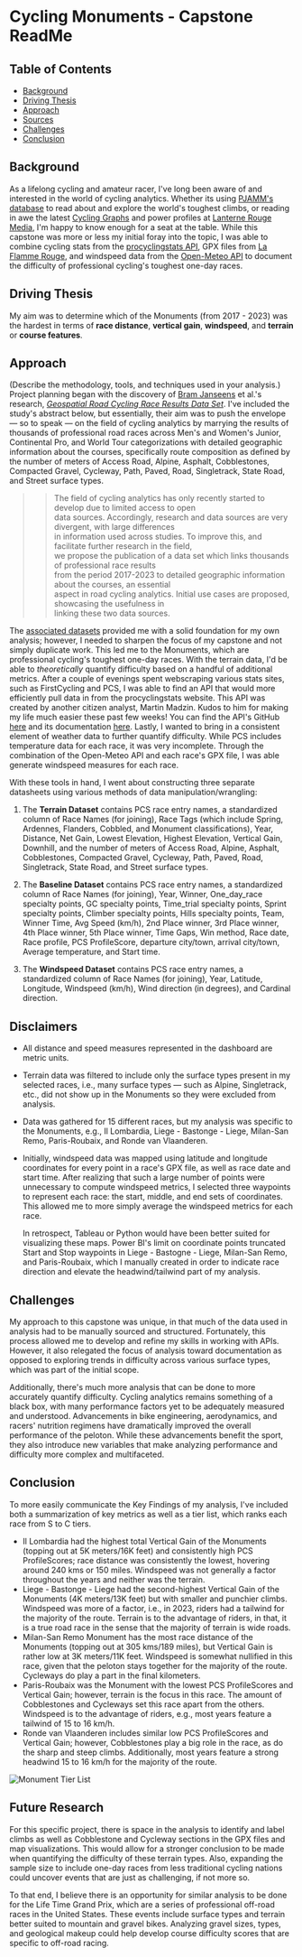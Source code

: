 # Cycling Monuments - Capstone ReadMe

## Table of Contents
- [Background](#background)
- [Driving Thesis](#driving-thesis)
- [Approach](#approach)
- [Sources](#sources)
- [Challenges](#challenges)
- [Conclusion](#conclusion)

## Background
As a lifelong cycling and amateur racer, I've long been aware of and interested in the world of cycling analytics. Whether its using [PJAMM's database](https://pjammcycling.com/) to read about and explore the world's toughest climbs, or reading in awe the latest [Cycling Graphs](https://x.com/cyclinggraphs?lang=en) and power profiles at [Lanterne Rouge Media](https://lanternerouge.com/), I'm happy to know enough for a seat at the table. While this capstone was more or less my initial foray into the topic, I was able to combine cycling stats from the [procyclingstats API](https://procyclingstats.readthedocs.io/en/latest/), GPX files from [La Flamme Rouge](https://www.la-flamme-rouge.eu/), and windspeed data from the [Open-Meteo API](https://open-meteo.com/) to document the difficulty of professional cycling's toughest one-day races.  

## Driving Thesis
My aim was to determine which of the Monuments (from 2017 - 2023) was the hardest in terms of **race distance**, **vertical gain**, **windspeed**, and **terrain** or **course features**.

## Approach
(Describe the methodology, tools, and techniques used in your analysis.)
Project planning began with the discovery of [Bram Janseens](#) et al.'s research, *[Geospatial Road Cycling Race Results Data Set](https://arxiv.org/pdf/2410.09055)*. I've included the study's abstract below, but essentially, their aim was to push the envelope — so to speak — on the field of cycling analytics by marrying the results of thousands of professional road races across Men's and Women's Junior, Continental Pro, and World Tour categorizations with detailed geographic information about the courses, specifically route composition as defined by the number of meters of Access Road, Alpine, Asphalt, Cobblestones, Compacted Gravel, Cycleway, Path, Paved, Road, Singletrack, State Road, and Street surface types. 

>> The field of cycling analytics has only recently started to develop due to limited access to open  
>> data sources. Accordingly, research and data sources are very divergent, with large differences  
>> in information used across studies. To improve this, and facilitate further research in the field,  
>> we propose the publication of a data set which links thousands of professional race results  
>> from the period 2017-2023 to detailed geographic information about the courses, an essential  
>> aspect in road cycling analytics. Initial use cases are proposed, showcasing the usefulness in  
>> linking these two data sources.

The [associated datasets](https://figshare.com/articles/dataset/Cycling_Analytics_Data_Sets/24566542) provided me with a solid foundation for my own analysis; however, I needed to sharpen the focus of my capstone and not simply duplicate work. This led me to the Monuments, which are professional cycling's toughest one-day races. With the terrain data, I'd be able to *theoretically* quantify difficulty based on a handful of additional metrics. After a couple of evenings spent webscraping various stats sites, such as FirstCycling and PCS, I was able to find an API that would more efficiently pull data in from the procyclingstats website. This API was created by another citizen analyst, Martin Madzin. Kudos to him for making my life much easier these past few weeks! You can find the API's GitHub [here](https://github.com/themm1/procyclingstats) and its documentation [here](https://procyclingstats.readthedocs.io/en/latest/). Lastly, I wanted to bring in a consistent element of weather data to further quantify difficulty. While PCS includes temperature data for each race, it was very incomplete. Through the combination of the Open-Meteo API and each race's GPX file, I was able generate windspeed measures for each race. 

With these tools in hand, I went about constructing three separate datasheets using various methods of data manipulation/wrangling:
1. The **Terrain Dataset** contains PCS race entry names, a standardized column of Race Names (for joining), Race Tags (which include Spring, Ardennes, Flanders, Cobbled, and Monument classifications), Year, Distance, Net Gain, Lowest Elevation, Highest Elevation, Vertical Gain, Downhill, and the number of meters of Access Road, Alpine, Asphalt, Cobblestones, Compacted Gravel, Cycleway, Path, Paved, Road, Singletrack, State Road, and Street surface types. 

2. The **Baseline Dataset** contains PCS race entry names, a standardized column of Race Names (for joining), Year, Winner, One_day_race specialty points, GC specialty points, Time_trial specialty points, Sprint specialty points, Climber specialty points, Hills specialty points, Team, Winner Time, Avg Speed (km/h), 2nd Place winner, 3rd Place winner, 4th Place winner, 5th Place winner, Time Gaps, Win method, Race date, Race profile, PCS ProfileScore, departure city/town, arrival city/town, Average temperature, and Start time.

3. The **Windspeed Dataset** contains PCS race entry names, a standardized column of Race Names (for joining), Year, Latitude, Longitude, Windspeed (km/h), Wind direction (in degrees), and Cardinal direction. 

## Disclaimers
+ All distance and speed measures represented in the dashboard are metric units.
+ Terrain data was filtered to include only the surface types present in my selected races, i.e., many surface types — such as Alpine, Singletrack, etc., did not show up in the Monuments so they were excluded from analysis.
+ Data was gathered for 15 different races, but my analysis was specific to the Monuments, e.g., Il Lombardia, Liege - Bastonge - Liege, Milan-San Remo, Paris-Roubaix, and Ronde van Vlaanderen.
+ Initially, windspeed data was mapped using latitude and longitude coordinates for every point in a race's GPX file, as well as race date and start time. After realizing that such a large number of points were unnecessary to compute windspeed metrics, I selected three waypoints to represent each race: the start, middle, and end sets of coordinates. This allowed me to more simply average the windspeed metrics for each race. 

  In retrospect, Tableau or Python would have been better suited for visualizing these maps. Power BI's limit on coordinate points truncated Start and Stop waypoints in Liege - Bastogne - Liege, Milan-San Remo,      and Paris-Roubaix, which I manually created in order to indicate race direction and elevate the headwind/tailwind part of my analysis.

## Challenges
My approach to this capstone was unique, in that much of the data used in analysis had to be manually sourced and structured. Fortunately, this process allowed me to develop and refine my skills in working with APIs. However, it also relegated the focus of analysis toward documentation as opposed to exploring trends in difficulty across various surface types, which was part of the initial scope. 

Additionally, there's much more analysis that can be done to more accurately quantify difficulty. Cycling analytics remains something of a black box, with many performance factors yet to be adequately measured and understood. Advancements in bike engineering, aerodynamics, and racers' nutrition regimens have dramatically improved the overall performance of the peloton. While these advancements benefit the sport, they also introduce new variables that make analyzing performance and difficulty more complex and multifaceted.

## Conclusion
To more easily communicate the Key Findings of my analysis, I've included both a summarization of key metrics as well as a tier list, which ranks each race from S to C tiers. 

+ Il Lombardia had the highest total Vertical Gain of the Monuments (topping out at 5K meters/16K feet) and consistently high PCS ProfileScores; race distance was consistently the lowest, hovering around 240 kms or 150 miles. Windspeed was not generally a factor throughout the years and neither was the terrain.
+ Liege - Bastonge - Liege had the second-highest Vertical Gain of the Monuments (4K meters/13K feet) but with smaller and punchier climbs. Windspeed was more of a factor, i.e., in 2023, riders had a tailwind for the majority of the route. Terrain is to the advantage of riders, in that, it is a true road race in the sense that the majority of terrain is wide roads.
+ Milan-San Remo Monument has the most race distance of the Monuments (topping out at 305 kms/189 miles), but Vertical Gain is rather low at 3K meters/11K feet. Windspeed is somewhat nullified in this race, given that the peloton stays together for the majority of the route. Cycleways do play a part in the final kilometers.
+ Paris-Roubaix was the Monument with the lowest PCS ProfileScores and Vertical Gain; however, terrain is the focus in this race. The amount of Cobblestones and Cycleways set this race apart from the others. Windspeed is to the advantage of riders, e.g., most years feature a tailwind of 15 to 16 km/h.
+ Ronde van Vlaanderen includes similar low PCS ProfileScores and Vertical Gain; however, Cobblestones play a big role in the race, as do the sharp and steep climbs. Additionally, most years feature a strong headwind 15 to 16 km/h for the majority of the route.

![Monument Tier List](https://github.com/mikeriello/Cycling-Monument-Capstone/blob/main/images/Monument%20Tier%20List.png)

## Future Research
For this specific project, there is space in the analysis to identify and label climbs as well as Cobblestone and Cycleway sections in the GPX files and map visualizations. This would allow for a stronger conclusion to be made when quantifying the difficulty of these terrain types. Also, expanding the sample size to include one-day races from less traditional cycling nations could uncover events that are just as challenging, if not more so. 

To that end, I believe there is an opportunity for similar analysis to be done for the Life Time Grand Prix, which are a series of professional off-road races in the United States. These events include surface types and terrain better suited to mountain and gravel bikes. Analyzing gravel sizes, types, and geological makeup could help develop course difficulty scores that are specific to off-road racing.
